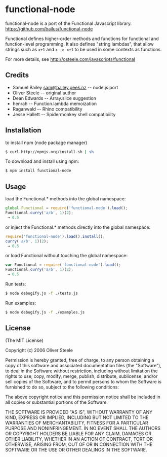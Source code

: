 # functional-node
functional-node is a port of the Functional Javascript library.
 https://github.com/bailus/functional-node

Functional defines higher-order methods and functions for functional
and function-level programming.  It also defines "string lambdas",
that allow strings such as `x+1` and `x -> x+1` to be used in some
contexts as functions.

For more details, see 
 http://osteele.com/javascripts/functional

## Credits
 - Samuel Bailey <sam@bailey.geek.nz> -- node.js port
 - Oliver Steele -- original author
 - Dean Edwards -- Array.slice suggestion
 - henrah -- Function.lambda memoization
 - Raganwald -- Rhino compatibility
 - Jesse Hallett -- Spidermonkey shell compatibiilty
 
## Installation
to install npm (node package manager)
``` bash
$ curl http://npmjs.org/install.sh | sh
```
To download and install using npm:
``` bash
$ npm install functional-node
```

## Usage
load the Functional.* methods into the global namespace:
``` js
global.Functional = require('functional-node').load();
Functional.curry('a/b', 1)(2);
 → 0.5
```

or inject the Functional.* methods directly into the global namespace:
```js
require('functional-node').load().install();
curry('a/b', 1)(2);
 → 0.5
```

or load Functional without touching the global namespace:
```js
var Functional = require('functional-node').load();
Functional.curry('a/b', 1)(2);
 → 0.5
```

Run tests:
``` bash
$ node debugify.js -f ./tests.js
```

Run examples:
``` bash
$ node debugify.js -f ./examples.js
```

## License 

(The MIT License)

Copyright (c) 2006 Oliver Steele

Permission is hereby granted, free of charge, to any person obtaining
a copy of this software and associated documentation files (the
"Software"), to deal in the Software without restriction, including
without limitation the rights to use, copy, modify, merge, publish,
distribute, sublicense, and/or sell copies of the Software, and to
permit persons to whom the Software is furnished to do so, subject to
the following conditions:

The above copyright notice and this permission notice shall be
included in all copies or substantial portions of the Software.

THE SOFTWARE IS PROVIDED "AS IS", WITHOUT WARRANTY OF ANY KIND,
EXPRESS OR IMPLIED, INCLUDING BUT NOT LIMITED TO THE WARRANTIES OF
MERCHANTABILITY, FITNESS FOR A PARTICULAR PURPOSE AND
NONINFRINGEMENT. IN NO EVENT SHALL THE AUTHORS OR COPYRIGHT HOLDERS BE
LIABLE FOR ANY CLAIM, DAMAGES OR OTHER LIABILITY, WHETHER IN AN ACTION
OF CONTRACT, TORT OR OTHERWISE, ARISING FROM, OUT OF OR IN CONNECTION
WITH THE SOFTWARE OR THE USE OR OTHER DEALINGS IN THE SOFTWARE.
